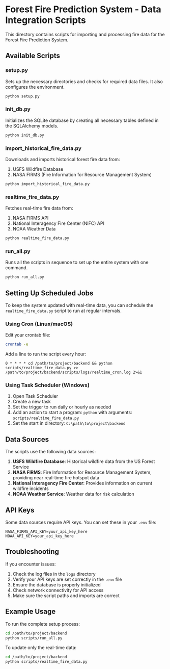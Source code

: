 # Forest Fire Prediction System - Data Integration Scripts

This directory contains scripts for importing and processing fire data for the Forest Fire Prediction System.

## Available Scripts

### setup.py
Sets up the necessary directories and checks for required data files. It also configures the environment.

```bash
python setup.py
```

### init_db.py
Initializes the SQLite database by creating all necessary tables defined in the SQLAlchemy models.

```bash
python init_db.py
```

### import_historical_fire_data.py
Downloads and imports historical forest fire data from:
1. USFS Wildfire Database
2. NASA FIRMS (Fire Information for Resource Management System)

```bash
python import_historical_fire_data.py
```

### realtime_fire_data.py
Fetches real-time fire data from:
1. NASA FIRMS API
2. National Interagency Fire Center (NIFC) API
3. NOAA Weather Data

```bash
python realtime_fire_data.py
```

### run_all.py
Runs all the scripts in sequence to set up the entire system with one command.

```bash
python run_all.py
```

## Setting Up Scheduled Jobs

To keep the system updated with real-time data, you can schedule the `realtime_fire_data.py` script to run at regular intervals.

### Using Cron (Linux/macOS)

Edit your crontab file:
```bash
crontab -e
```

Add a line to run the script every hour:
```
0 * * * * cd /path/to/project/backend && python scripts/realtime_fire_data.py >> /path/to/project/backend/scripts/logs/realtime_cron.log 2>&1
```

### Using Task Scheduler (Windows)

1. Open Task Scheduler
2. Create a new task
3. Set the trigger to run daily or hourly as needed
4. Add an action to start a program: `python` with arguments: `scripts/realtime_fire_data.py`
5. Set the start in directory: `C:\path\to\project\backend`

## Data Sources

The scripts use the following data sources:

1. **USFS Wildfire Database**: Historical wildfire data from the US Forest Service
2. **NASA FIRMS**: Fire Information for Resource Management System, providing near real-time fire hotspot data
3. **National Interagency Fire Center**: Provides information on current wildfire incidents
4. **NOAA Weather Service**: Weather data for risk calculation

## API Keys

Some data sources require API keys. You can set these in your `.env` file:

```
NASA_FIRMS_API_KEY=your_api_key_here
NOAA_API_KEY=your_api_key_here
```

## Troubleshooting

If you encounter issues:

1. Check the log files in the `logs` directory
2. Verify your API keys are set correctly in the `.env` file
3. Ensure the database is properly initialized
4. Check network connectivity for API access
5. Make sure the script paths and imports are correct

## Example Usage

To run the complete setup process:

```bash
cd /path/to/project/backend
python scripts/run_all.py
```

To update only the real-time data:

```bash
cd /path/to/project/backend
python scripts/realtime_fire_data.py
``` 